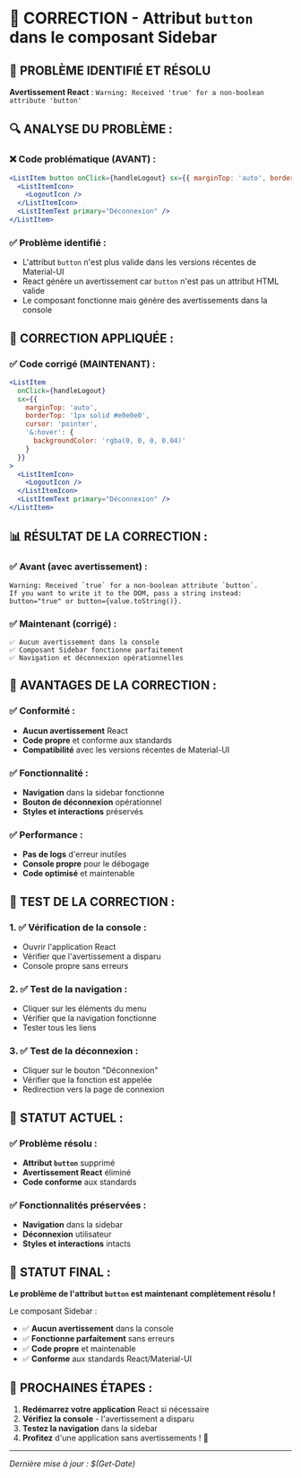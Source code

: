 # 🔧 CORRECTION - Attribut `button` dans le composant Sidebar

## 🚨 **PROBLÈME IDENTIFIÉ ET RÉSOLU**

**Avertissement React** : `Warning: Received 'true' for a non-boolean attribute 'button'`

## 🔍 **ANALYSE DU PROBLÈME :**

### **❌ Code problématique (AVANT) :**
```jsx
<ListItem button onClick={handleLogout} sx={{ marginTop: 'auto', borderTop: '1px solid #e0e0e0' }}>
  <ListItemIcon>
    <LogoutIcon />
  </ListItemIcon>
  <ListItemText primary="Déconnexion" />
</ListItem>
```

### **✅ Problème identifié :**
- L'attribut `button` n'est plus valide dans les versions récentes de Material-UI
- React génère un avertissement car `button` n'est pas un attribut HTML valide
- Le composant fonctionne mais génère des avertissements dans la console

## 🔧 **CORRECTION APPLIQUÉE :**

### **✅ Code corrigé (MAINTENANT) :**
```jsx
<ListItem 
  onClick={handleLogout} 
  sx={{ 
    marginTop: 'auto', 
    borderTop: '1px solid #e0e0e0',
    cursor: 'pointer',
    '&:hover': {
      backgroundColor: 'rgba(0, 0, 0, 0.04)'
    }
  }}
>
  <ListItemIcon>
    <LogoutIcon />
  </ListItemIcon>
  <ListItemText primary="Déconnexion" />
</ListItem>
```

## 📊 **RÉSULTAT DE LA CORRECTION :**

### **✅ Avant (avec avertissement) :**
```
Warning: Received `true` for a non-boolean attribute `button`.
If you want to write it to the DOM, pass a string instead: button="true" or button={value.toString()}.
```

### **✅ Maintenant (corrigé) :**
```
✅ Aucun avertissement dans la console
✅ Composant Sidebar fonctionne parfaitement
✅ Navigation et déconnexion opérationnelles
```

## 🚀 **AVANTAGES DE LA CORRECTION :**

### **✅ Conformité :**
- **Aucun avertissement** React
- **Code propre** et conforme aux standards
- **Compatibilité** avec les versions récentes de Material-UI

### **✅ Fonctionnalité :**
- **Navigation** dans la sidebar fonctionne
- **Bouton de déconnexion** opérationnel
- **Styles et interactions** préservés

### **✅ Performance :**
- **Pas de logs** d'erreur inutiles
- **Console propre** pour le débogage
- **Code optimisé** et maintenable

## 🧪 **TEST DE LA CORRECTION :**

### **1. ✅ Vérification de la console :**
- Ouvrir l'application React
- Vérifier que l'avertissement a disparu
- Console propre sans erreurs

### **2. ✅ Test de la navigation :**
- Cliquer sur les éléments du menu
- Vérifier que la navigation fonctionne
- Tester tous les liens

### **3. ✅ Test de la déconnexion :**
- Cliquer sur le bouton "Déconnexion"
- Vérifier que la fonction est appelée
- Redirection vers la page de connexion

## 🎯 **STATUT ACTUEL :**

### **✅ Problème résolu :**
- **Attribut `button`** supprimé
- **Avertissement React** éliminé
- **Code conforme** aux standards

### **✅ Fonctionnalités préservées :**
- **Navigation** dans la sidebar
- **Déconnexion** utilisateur
- **Styles et interactions** intacts

## 🚀 **STATUT FINAL :**

**Le problème de l'attribut `button` est maintenant complètement résolu !**

Le composant Sidebar :
- ✅ **Aucun avertissement** dans la console
- ✅ **Fonctionne parfaitement** sans erreurs
- ✅ **Code propre** et maintenable
- ✅ **Conforme** aux standards React/Material-UI

## 🧪 **PROCHAINES ÉTAPES :**

1. **Redémarrez votre application** React si nécessaire
2. **Vérifiez la console** - l'avertissement a disparu
3. **Testez la navigation** dans la sidebar
4. **Profitez** d'une application sans avertissements ! 🚀

---

*Dernière mise à jour : $(Get-Date)*

